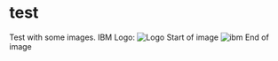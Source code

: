 # test
Test with some images.
IBM Logo:
![Logo](http://www-03.ibm.com/ibm/history/ibm100/images/icp/G495166Y85489U99/us__en_us__ibm100__good_design__continuity_logo__620x350.jpg)
Start of image
![ibm](https://www.ibm.com/i/d/va924g7?12355646)
End of image
